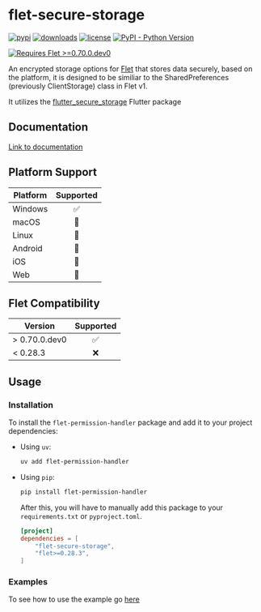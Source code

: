 # flet-secure-storage

[![pypi](https://img.shields.io/pypi/v/flet-secure-storage.svg)](https://pypi.python.org/pypi/flet-secure-storage)
[![downloads](https://static.pepy.tech/badge/flet-secure-storage/month)](https://pepy.tech/project/flet-secure-storage)
[![license](https://img.shields.io/github/license/td3447/flet-secure-storage.svg)](https://github.com/td3447/flet-secure-storage/blob/main/LICENSE)
[![PyPI - Python Version](https://img.shields.io/pypi/pyversions/flet-secure-storage)](https://pypi.python.org/pypi/flet-secure-storage)

[![Requires Flet >=0.70.0.dev0](https://img.shields.io/badge/Flet-%3E%3D0.70.0.dev0-blue)](https://pypi.org/project/flet/#history)


An encrypted storage options for [Flet](https://flet.dev) that stores data securely, based on the platform, it is designed to be similiar to the SharedPreferences (previously ClientStorage) class in Flet v1.

It utilizes the [flutter_secure_storage](https://pub.dev/packages/flutter_secure_storage) Flutter package

## Documentation

[Link to documentation](https://github.com/td3447/flet-secure-storage/)

## Platform Support
<!-- https://emojipedia.org/ -->
| Platform   | Supported      |
|------------|:-------------:|
| Windows    | ✅            |
| macOS      | 🚧            |
| Linux      | 🚧            |
| Android    | 🚧            |
| iOS        | 🚧            |
| Web        | 🚧            |

## Flet Compatibility

| Version       | Supported   |
|---------------|:-----------:|
| > 0.70.0.dev0 | ✅         |
| < 0.28.3      | ❌         |

## Usage

### Installation

To install the `flet-permission-handler` package and add it to your project dependencies:

- Using `uv`:
    ```bash
    uv add flet-permission-handler
    ```

- Using `pip`:
    ```bash
    pip install flet-permission-handler
    ```
    After this, you will have to manually add this package to your `requirements.txt` or `pyproject.toml`.

    ```toml
    [project]
    dependencies = [
        "flet-secure-storage",
        "flet>=0.28.3",
    ]
    ```

### Examples

To see how to use the example go [here](examples/flet_secure_storage_example/README.md)
